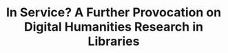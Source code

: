 ---
title: In Service? A Further Provocation on Digital Humanities Research in Libraries
layout: entry
external_url: http://acrl.ala.org/dh/2013/06/19/in-service-a-further-provocation-on-digital-humanities-research-in-libraries/
lede: I authored a post for the series, "Make It New?", commissioned by dh+lib to respond to a special issue of the Journal of Library Administration on digital humanities and libraries. In a way, this piece, which explores the diverse and complex histories of "service" and the "service ethic" in librarianship, is a follow-up to my earlier post, "Digital humanities in the library isn't a service." I'm grateful to the editors of dh+lib for including my piece in the collection.
---